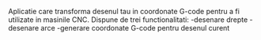 Aplicatie care transforma desenul tau in coordonate G-code pentru a fi utilizate in masinile CNC.
Dispune de trei functionalitati:
  -desenare drepte
  -desenare arce 
  -generare coordonate G-code pentru desenul curent
